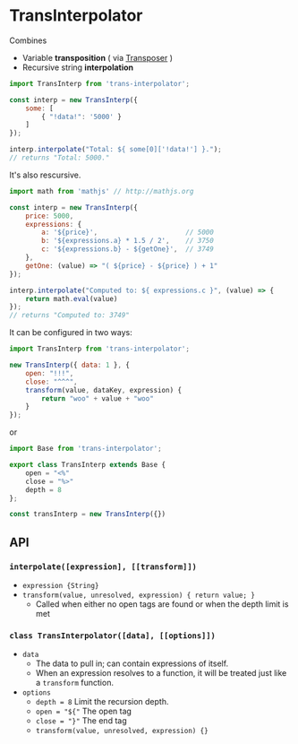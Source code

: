 # TransInterpolator

Combines
- Variable **transposition** ( via [Transposer](http://npmjs.com/package/transposer) )
- Recursive string **interpolation**

```js
import TransInterp from 'trans-interpolator';

const interp = new TransInterp({
    some: [
        { "!data!": '5000' }
    ]
});

interp.interpolate("Total: ${ some[0]['!data!'] }.");
// returns "Total: 5000."
```

It's also rescursive.

```js
import math from 'mathjs' // http://mathjs.org

const interp = new TransInterp({
    price: 5000,
    expressions: {
        a: '${price}',                      // 5000
        b: '${expressions.a} * 1.5 / 2',    // 3750
        c: '${expressions.b} - ${getOne}',  // 3749
    },
    getOne: (value) => "( ${price} - ${price} ) + 1"
});

interp.interpolate("Computed to: ${ expressions.c }", (value) => {
    return math.eval(value)
});
// returns "Computed to: 3749"
```

It can be configured in two ways:

```js
import TransInterp from 'trans-interpolator';

new TransInterp({ data: 1 }, {
    open: "!!!",
    close: "^^^",
    transform(value, dataKey, expression) {
        return "woo" + value + "woo"
    }
});
```

or

```js
import Base from 'trans-interpolator';

export class TransInterp extends Base {
    open = "<%"
    close = "%>"
    depth = 8
};

const transInterp = new TransInterp({})
```

## API

### `interpolate([expression], [[transform]])`
- `expression {String}`
- `transform(value, unresolved, expression) { return value; }`
    - Called when either no open tags are found or when the depth limit is met
    
### `class TransInterpolator([data], [[options]])`
- `data`
    - The data to pull in; can contain expressions of itself.
    - When an expression resolves to a function, it will be treated just like a `transform` function.
- `options`
    - `depth = 8` Limit the recursion depth.
    - `open = "${"` The open tag
    - `close = "}"` The end tag
    - `transform(value, unresolved, expression) {}`


